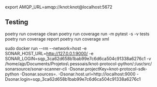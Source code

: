 export AMQP_URL=amqp://knot:knot@localhost:5672

## Testing
poetry run coverage clean
poetry run coverage run -m pytest -s -v tests
poetry run coverage report
poetry run coverage xml


sudo docker run --rm --network=host -e SONAR_HOST_URL=http://127.0.0.1:9000/ -e SONAR_LOGIN=sqp_3ca62d658b1bab99e7c6d6ca504c91338a6276c1 -v /home/ajp/Documents/Projetos\ pessoais/knot-protocol-python/:/usr/src/ sonarsource/sonar-scanner-cli -Dsonar.projectKey=knot-protocol-sdk-python -Dsonar.sources=. -Dsonar.host.url=http://localhost:9000 -Dsonar.login=sqp_3ca62d658b1bab99e7c6d6ca504c91338a6276c1

